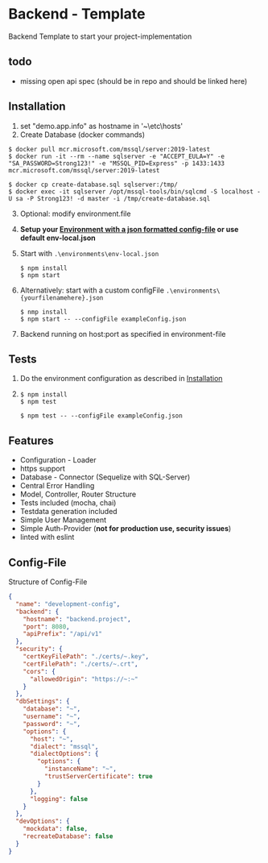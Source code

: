 # Backend - Template 
Backend Template to start your project-implementation 
## todo
- missing open api spec (should be in repo and should be linked here)

## Installation
1. set "demo.app.info" as hostname in '~\etc\hosts'
2. Create Database (docker commands)
  ```
  $ docker pull mcr.microsoft.com/mssql/server:2019-latest 
  $ docker run -it --rm --name sqlserver -e "ACCEPT_EULA=Y" -e "SA_PASSWORD=Strong123!" -e "MSSQL_PID=Express" -p 1433:1433  mcr.microsoft.com/mssql/server:2019-latest
 
  ```
  ```
  $ docker cp create-database.sql sqlserver:/tmp/ 
  $ docker exec -it sqlserver /opt/mssql-tools/bin/sqlcmd -S localhost -U sa -P Strong123! -d master -i /tmp/create-database.sql   
  ```
3. Optional: modify environment.file


1. **Setup your [Environment with a json formatted config-file](#Config-File) or use default env-local.json**
2. Start with ```.\environments\env-local.json```
    ```
    $ npm install 
    $ npm start   
    ``` 
3. Alternatively: start with a custom configFile ```.\environments\{yourfilenamehere}.json```
   ```
   $ nmp install
   $ npm start -- --configFile exampleConfig.json
   ```
4. Backend running on host:port as specified in environment-file

## Tests
1. Do the environment configuration as described in [Installation](#Installation)
2. 
    ```
    $ npm install 
    $ npm test   
    
    $ npm test -- --configFile exampleConfig.json
    ``` 

## Features
- Configuration - Loader
- https support
- Database - Connector (Sequelize with SQL-Server)
- Central Error Handling
- Model, Controller, Router Structure 
- Tests included (mocha, chai)
- Testdata generation included
- Simple User Management 
- Simple Auth-Provider (**not for production use, security issues**)
- linted with eslint

## Config-File
Structure of Config-File
```json
{
  "name": "development-config",
  "backend": {
    "hostname": "backend.project",
    "port": 8080,
    "apiPrefix": "/api/v1"
  },
  "security": {
    "certKeyFilePath": "./certs/~.key",
    "certFilePath": "./certs/~.crt",
    "cors": {
      "allowedOrigin": "https://~:~"
    }
  },
  "dbSettings": {
    "database": "~",
    "username": "~",
    "password": "~",
    "options": {
      "host": "~",
      "dialect": "mssql",
      "dialectOptions": {
        "options": {
          "instanceName": "~",
          "trustServerCertificate": true
        }
      },
      "logging": false
    }
  },
  "devOptions": {
    "mockdata": false,
    "recreateDatabase": false   
  }
}
```
